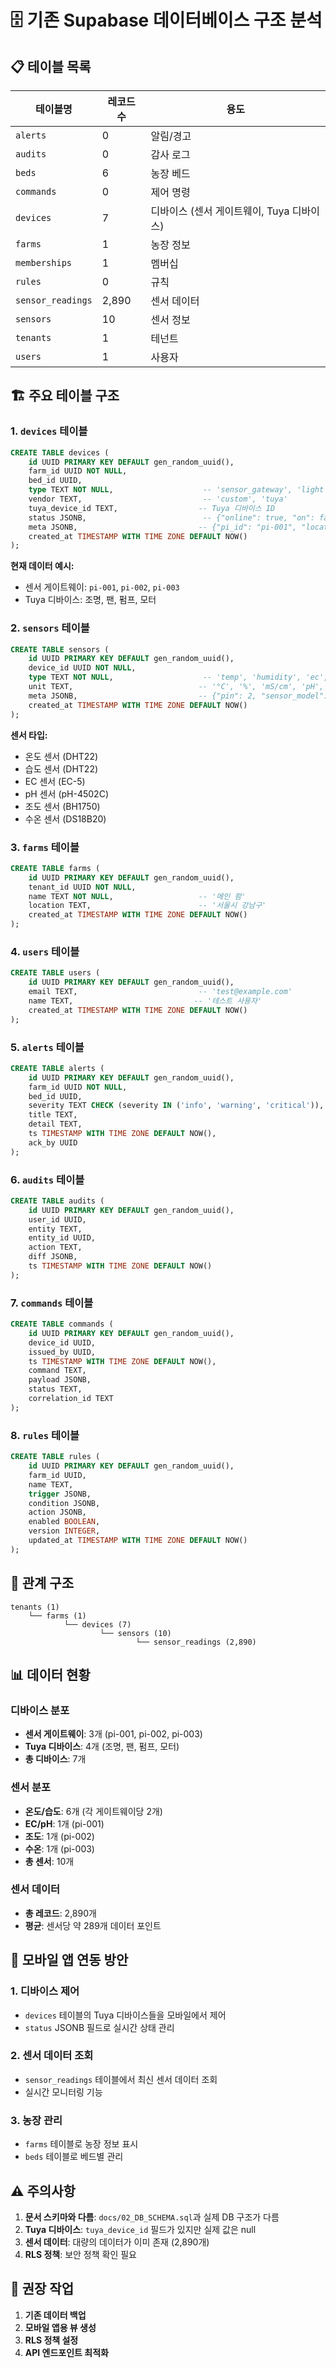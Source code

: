 # 🗄️ 기존 Supabase 데이터베이스 구조 분석

## 📋 테이블 목록

| 테이블명 | 레코드 수 | 용도 |
|---------|----------|------|
| `alerts` | 0 | 알림/경고 |
| `audits` | 0 | 감사 로그 |
| `beds` | 6 | 농장 베드 |
| `commands` | 0 | 제어 명령 |
| `devices` | 7 | 디바이스 (센서 게이트웨이, Tuya 디바이스) |
| `farms` | 1 | 농장 정보 |
| `memberships` | 1 | 멤버십 |
| `rules` | 0 | 규칙 |
| `sensor_readings` | 2,890 | 센서 데이터 |
| `sensors` | 10 | 센서 정보 |
| `tenants` | 1 | 테넌트 |
| `users` | 1 | 사용자 |

## 🏗️ 주요 테이블 구조

### 1. `devices` 테이블
```sql
CREATE TABLE devices (
    id UUID PRIMARY KEY DEFAULT gen_random_uuid(),
    farm_id UUID NOT NULL,
    bed_id UUID,
    type TEXT NOT NULL,                    -- 'sensor_gateway', 'light', 'fan', 'pump', 'motor'
    vendor TEXT,                           -- 'custom', 'tuya'
    tuya_device_id TEXT,                  -- Tuya 디바이스 ID
    status JSONB,                          -- {"online": true, "on": false}
    meta JSONB,                           -- {"pi_id": "pi-001", "location": "조1-베드1"}
    created_at TIMESTAMP WITH TIME ZONE DEFAULT NOW()
);
```

**현재 데이터 예시:**
- 센서 게이트웨이: `pi-001`, `pi-002`, `pi-003`
- Tuya 디바이스: 조명, 팬, 펌프, 모터

### 2. `sensors` 테이블
```sql
CREATE TABLE sensors (
    id UUID PRIMARY KEY DEFAULT gen_random_uuid(),
    device_id UUID NOT NULL,
    type TEXT NOT NULL,                    -- 'temp', 'humidity', 'ec', 'ph', 'lux', 'water_temp'
    unit TEXT,                            -- '°C', '%', 'mS/cm', 'pH', 'lux'
    meta JSONB,                           -- {"pin": 2, "sensor_model": "DHT22"}
    created_at TIMESTAMP WITH TIME ZONE DEFAULT NOW()
);
```

**센서 타입:**
- 온도 센서 (DHT22)
- 습도 센서 (DHT22)
- EC 센서 (EC-5)
- pH 센서 (pH-4502C)
- 조도 센서 (BH1750)
- 수온 센서 (DS18B20)

### 3. `farms` 테이블
```sql
CREATE TABLE farms (
    id UUID PRIMARY KEY DEFAULT gen_random_uuid(),
    tenant_id UUID NOT NULL,
    name TEXT NOT NULL,                   -- '메인 팜'
    location TEXT,                        -- '서울시 강남구'
    created_at TIMESTAMP WITH TIME ZONE DEFAULT NOW()
);
```

### 4. `users` 테이블
```sql
CREATE TABLE users (
    id UUID PRIMARY KEY DEFAULT gen_random_uuid(),
    email TEXT,                           -- 'test@example.com'
    name TEXT,                           -- '테스트 사용자'
    created_at TIMESTAMP WITH TIME ZONE DEFAULT NOW()
);
```

### 5. `alerts` 테이블
```sql
CREATE TABLE alerts (
    id UUID PRIMARY KEY DEFAULT gen_random_uuid(),
    farm_id UUID NOT NULL,
    bed_id UUID,
    severity TEXT CHECK (severity IN ('info', 'warning', 'critical')),
    title TEXT,
    detail TEXT,
    ts TIMESTAMP WITH TIME ZONE DEFAULT NOW(),
    ack_by UUID
);
```

### 6. `audits` 테이블
```sql
CREATE TABLE audits (
    id UUID PRIMARY KEY DEFAULT gen_random_uuid(),
    user_id UUID,
    entity TEXT,
    entity_id UUID,
    action TEXT,
    diff JSONB,
    ts TIMESTAMP WITH TIME ZONE DEFAULT NOW()
);
```

### 7. `commands` 테이블
```sql
CREATE TABLE commands (
    id UUID PRIMARY KEY DEFAULT gen_random_uuid(),
    device_id UUID,
    issued_by UUID,
    ts TIMESTAMP WITH TIME ZONE DEFAULT NOW(),
    command TEXT,
    payload JSONB,
    status TEXT,
    correlation_id TEXT
);
```

### 8. `rules` 테이블
```sql
CREATE TABLE rules (
    id UUID PRIMARY KEY DEFAULT gen_random_uuid(),
    farm_id UUID,
    name TEXT,
    trigger JSONB,
    condition JSONB,
    action JSONB,
    enabled BOOLEAN,
    version INTEGER,
    updated_at TIMESTAMP WITH TIME ZONE DEFAULT NOW()
);
```

## 🔗 관계 구조

```
tenants (1) 
    └── farms (1) 
            └── devices (7)
                    └── sensors (10)
                            └── sensor_readings (2,890)
```

## 📊 데이터 현황

### 디바이스 분포
- **센서 게이트웨이**: 3개 (pi-001, pi-002, pi-003)
- **Tuya 디바이스**: 4개 (조명, 팬, 펌프, 모터)
- **총 디바이스**: 7개

### 센서 분포
- **온도/습도**: 6개 (각 게이트웨이당 2개)
- **EC/pH**: 1개 (pi-001)
- **조도**: 1개 (pi-002)
- **수온**: 1개 (pi-003)
- **총 센서**: 10개

### 센서 데이터
- **총 레코드**: 2,890개
- **평균**: 센서당 약 289개 데이터 포인트

## 🎯 모바일 앱 연동 방안

### 1. 디바이스 제어
- `devices` 테이블의 Tuya 디바이스들을 모바일에서 제어
- `status` JSONB 필드로 실시간 상태 관리

### 2. 센서 데이터 조회
- `sensor_readings` 테이블에서 최신 센서 데이터 조회
- 실시간 모니터링 기능

### 3. 농장 관리
- `farms` 테이블로 농장 정보 표시
- `beds` 테이블로 베드별 관리

## ⚠️ 주의사항

1. **문서 스키마와 다름**: `docs/02_DB_SCHEMA.sql`과 실제 DB 구조가 다름
2. **Tuya 디바이스**: `tuya_device_id` 필드가 있지만 실제 값은 null
3. **센서 데이터**: 대량의 데이터가 이미 존재 (2,890개)
4. **RLS 정책**: 보안 정책 확인 필요

## 🔧 권장 작업

1. **기존 데이터 백업**
2. **모바일 앱용 뷰 생성**
3. **RLS 정책 설정**
4. **API 엔드포인트 최적화**
